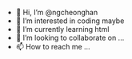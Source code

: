 - 👋 Hi, I’m @ngcheonghan
- 👀 I’m interested in coding maybe
- 🌱 I’m currently learning html
- 💞️ I’m looking to collaborate on ...
- 📫 How to reach me ...

<!---
ngcheonghan/ngcheonghan is a ✨ special ✨ repository because its `README.md` (this file) appears on your GitHub profile.
You can click the Preview link to take a look at your changes.
--->
